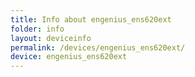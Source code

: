 ```yaml
---
title: Info about engenius_ens620ext
folder: info
layout: deviceinfo
permalink: /devices/engenius_ens620ext/
device: engenius_ens620ext
---
```


